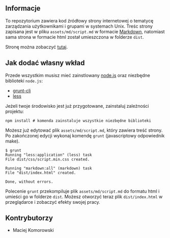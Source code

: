 ## Informacje

To repozytorium zawiera kod źródłowy strony internetowej o tematycę zarządzania użytkownikami i grupami w systemach Unix. Treśc strony zapisana jest w pliku `assets/md/script.md` w formacie [Markdown](http://pl.wikipedia.org/wiki/Markdown), natomiast sama strona w formacie html został umieszczona w folderze `dist`.

Stronę można zobaczyć [tutaj](http://mckomo.github.io/Unix-user-and-group-management-tutorial/).

## Jak dodać własny wkład

Przede wszystkim musisz mieć zainstlowany [node.js](http://nodejs.org/) oraz niezbędne biblioteki `node.js`: 

* [grunt-cli](https://github.com/gruntjs/grunt-cli)
* [less](http://www.lesscss.org/)

Jeżeli twoje środowisko jest już przygotowane, zainstaluj zależności projektu:

```
npm install # komenda zainstaluje wszystkie niezbędne biblioteki
```

Możesz już edytować plik `assets/md/script.md`, który zawiera treść strony. Po zakończonej edycji wykonaj komendę `grunt` (javascriptowy odpowiednik make).

```
$ grunt
Running "less:application" (less) task
File dist/css/script.min.css created.

Running "markdown:all" (markdown) task
File "dist/index.html" created.

Done, without errors.
```

Polecenie `grunt` przekompiluje plik `assets/md/script.md` do formatu html i umieści go w folderze `dist`. Możesz otworzyć teraz plik `dist/index.html` w przeglądarce i zobaczyć efekty swojej pracy.

## Kontrybutorzy

* Maciej Komorowski